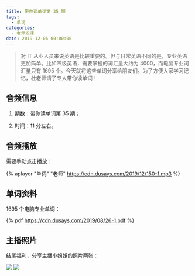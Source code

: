 ```yaml
---
title: 带你读单词第 35 期
tags:
  - 单词
categories:
  - 老师说课
date: 2019-12-06 00:00:00
---
```


> 对 IT 从业人员来说英语是比较重要的。但与日常英语不同的是，专业英语更加简单。比如四级英语，需要掌握的词汇量大约为 4000，而电脑专业词汇量只有 1695 个。今天就将这些单词分享给朋友们。为了方便大家学习记忆，杜老师请了专人带你读单词！

<!-- more -->

## 音频信息

1. 期数：带你读单词第 35 期；

2. 时间：11 分左右。

## 音频播放

需要手动点击播放：

{% aplayer "单词" "老师" https://cdn.dusays.com/2019/12/150-1.mp3 %}

## 单词资料

1695 个电脑专业单词：

{% pdf https://cdn.dusays.com/2019/08/26-1.pdf %}

## 主播照片

结尾福利，分享主播小姐姐的照片两张：

![](https://cdn.dusays.com/2019/12/150-1.jpg)
![](https://cdn.dusays.com/2019/12/150-2.jpg)